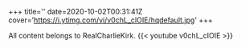 +++
title=''
date=2020-10-02T00:31:41Z
cover='https://i.ytimg.com/vi/v0chL_cIOIE/hqdefault.jpg'
+++

All content belongs to RealCharlieKirk.
{{< youtube v0chL_cIOIE >}}
